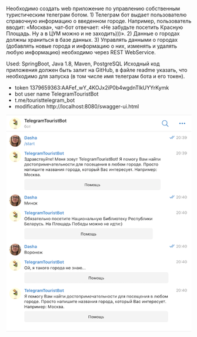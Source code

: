 Необходимо создать web приложение по управлению собственным туристическим телеграм ботом.
    1) Телеграм бот выдает пользователю справочную информацию о введенном городе. Например, пользователь вводит: «Москва», чат-бот отвечает: «Не забудьте посетить Красную Площадь. Ну а в ЦУМ можно и не заходить)))».
    2) Данные о городах должны храниться в базе данных.
    3) Управлять данными о городах (добавлять новые города и информацию о них, изменять и удалять любую информацию) необходимо через REST WebService.

Used: SpringBoot, Java 1.8, Maven, PostgreSQL 
Исходный код приложения должен быть залит на GitHub, в файле readme указать, что необходимо для запуска (в том числе имя телеграм бота и его токен).

+ token 1379659363:AAFef_wY_4KOJx2iP0b4wgdnTlkUYYrKymk
+ bot user name TelegramTouristBot 
+ t.me/touristtelegram_bot
+ modification http://localhost:8080/swagger-ui.html

![screenshot](bottest.PNG)

